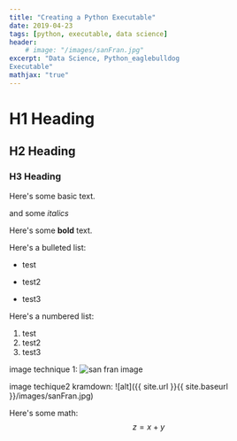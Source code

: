 ```yaml
---
title: "Creating a Python Executable"
date: 2019-04-23
tags: [python, executable, data science]
header:
    # image: "/images/sanFran.jpg"
excerpt: "Data Science, Python_eaglebulldog
Executable"
mathjax: "true"
---
```


# H1 Heading
## H2 Heading
### H3 Heading

Here's some basic text.

and some *italics*

Here's some **bold** text.

Here's a bulleted list:
* test
+ test2
- test3

Here's a numbered list:
1. test
2. test2
3. test3


image technique 1:
<img src="{{ site.url }}{{ site.baseurl }}/images/sanFran.jpg" alt="san fran image">

image techique2 kramdown:
![alt]({{ site.url }}{{ site.baseurl }}/images/sanFran.jpg)

Here's some math:
$$z=x+y$$
